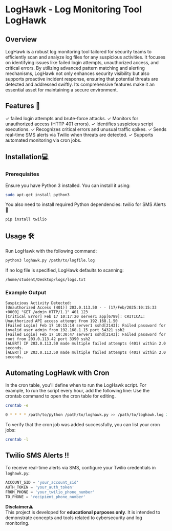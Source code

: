 # LogHawk - Log Monitoring Tool LogHawk 

## Overview
LogHawk is a robust log monitoring tool tailored for security teams to efficiently scan and analyze log files for any suspicious activities. It focuses on identifying issues like failed login attempts, unauthorized access, and critical errors. By utilizing advanced pattern matching and alerting mechanisms, LogHawk not only enhances security visibility but also supports proactive incident response, ensuring that potential threats are detected and addressed swiftly. Its comprehensive features make it an essential asset for maintaining a secure environment.

## Features 🚀
✓ failed login attempts and brute-force attacks.
✓ Monitors for unauthorized access (HTTP 401 errors).
✓ Identifies suspicious script executions.
✓ Recognizes critical errors and unusual traffic spikes.
✓ Sends real-time SMS alerts via Twilio when threats are detected.
✓ Supports automated monitoring via cron jobs.

## Installation💻
### Prerequisites
Ensure you have Python 3 installed. You can install it using:
```bash
sudo apt-get install python3
```
You also need to install required Python dependencies:
twilio for SMS Alerts 🚨
```bash
pip install twilio
```
## Usage 🛠️
Run LogHawk with the following command:
```bash
python3 loghawk.py /path/to/logfile.log
```
If no log file is specified, LogHawk defaults to scanning:
```
/home/student/Desktop/logs/logs.txt
```

### Example Output
```
Suspicious Activity Detected:
[Unauthorized Access (401)] 203.0.113.50 - - [17/Feb/2025:10:15:33 +0000] "GET /admin HTTP/1.1" 401 123
[Critical Error] Feb 17 10:17:20 server1 app[6789]: CRITICAL: Unauthorized API access attempt from 192.168.1.50
[Failed Login] Feb 17 10:15:14 server1 sshd[2143]: Failed password for invalid user admin from 192.168.1.15 port 54321 ssh2
[Failed Login] Feb 17 10:30:47 server1 sshd[2143]: Failed password for root from 203.0.113.42 port 3390 ssh2
[ALERT] IP 203.0.113.50 made multiple failed attempts (401) within 2.0 seconds.
[ALERT] IP 203.0.113.50 made multiple failed attempts (401) within 2.0 seconds.
```
## Automating LogHawk with Cron
In the cron table, you'll define when to run the LogHawk script. For example, to run the script every hour, add the following line:
Use the crontab command to open the cron table for editing.
```bash
crontab -e
```
```bash
0 * * * * /path/to/python /path/to/loghawk.py >> /path/to/loghawk.log 2>&1
```
To verify that the cron job was added successfully, you can list your cron jobs:
```bash
crontab -l
```

## Twilio SMS Alerts ‼️
To receive real-time alerts via SMS, configure your Twilio credentials in `loghawk.py`:
```python
ACCOUNT_SID = 'your_account_sid'
AUTH_TOKEN = 'your_auth_token'
FROM_PHONE = 'your_twilio_phone_number'
TO_PHONE = 'recipient_phone_number'
```
**Disclaimer⚠️**  
This project is developed for **educational purposes only**. It is intended to demonstrate concepts and tools related to cybersecurity and log monitoring.
